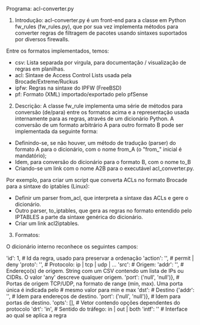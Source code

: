Programa: acl-converter.py

1. Introdução: 
acl-converter.py é um front-end para a classe em Python fw_rules (fw_rules.py), que por sua vez implementa
métodos para converter regras de filtragem de pacotes usando sintaxes suportados por diversos firewalls.

Entre os formatos implementados, temos:
- csv: Lista separada por virgula, para documentação / visualização de regras em planilhas.
- acl: Sintaxe de Access Control Lists usada pela Brocade/Extreme/Ruckus
- ipfw: Regras na sintaxe do IPFW (FreeBSD)
- pf: Formato (XML) importado/exportado pelo pfSense 

2. Descrição:
A classe fw_rule implementa uma série de métodos para conversão (de/para) entre os formatos acima e a representação usada internamente para as regras, através de um dicionário Python. A conversão de um formato arbitrário A para outro formato B pode ser implementada da seguinte forma:

- Definindo-se, se não houver, um método de tradução (parser) do formato A para o dicionário, com o nome from_A (o "from_" inicial é mandatório);
- Idem, para conversão do dicionário para o formato B, com o nome to_B
- Criando-se um link com o nome A2B para o executável acl_converter.py.

Por exemplo, para criar um script que converta ACLs no formato Brocade para a sintaxe do iptables (Linux):
- Definir um parser from_acl, que interpreta a sintaxe das ACLs e gere o dicionário.
- Outro parser, to_iptables, que gera as regras no formato entendido pelo IPTABLES a parte da sintaxe genérica do dicionário.
- Criar um link acl2iptables.

3. Formatos:

O dicionário interno reconhece os seguintes campos:

'id': 1, # Id da regra, usado para preservar a ordenação
'action': '', # permit | deny 
'proto': '',  # Protocolo: ip | tcp | udp | ...
'src': # Origem: 
    'addr': '', # Endereço(s) de origem. String com um CSV contendo um lista de IPs ou CIDRs. O valor 'any' descreve qualquer origem.
    'port': ('null', 'null')}, # Portas de origem TCP/UDP, na formato de range (min, max). Uma porta única é indicada pelo
                                   # mesmo valor para min e max
'dst': # Destino 
{'addr': '', # Idem para endereços de destino.
        'port': ('null', 'null')}, # Idem para portas de destino.
'opts': [], # Vetor contendo opções dependentes do protocolo 
'drt': 'in', # Sentido do tráfego: in | out | both
'intf': '' # Interface ao qual se aplica a regra